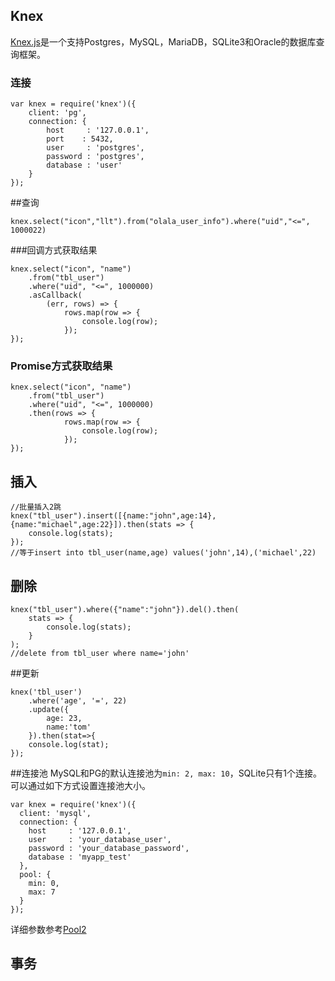 ## Knex
[Knex.js](http://knexjs.org/)是一个支持Postgres，MySQL，MariaDB，SQLite3和Oracle的数据库查询框架。

### 连接
```
var knex = require('knex')({
    client: 'pg',
    connection: {
        host     : '127.0.0.1',
        port    : 5432,
        user     : 'postgres',
        password : 'postgres',
        database : 'user'
    }
});
```

##查询
```
knex.select("icon","llt").from("olala_user_info").where("uid","<=", 1000022)
```

###回调方式获取结果
```
knex.select("icon", "name")
    .from("tbl_user")
    .where("uid", "<=", 1000000)
    .asCallback(
        (err, rows) => {
            rows.map(row => {
                console.log(row);
            });
});
```

### Promise方式获取结果
```
knex.select("icon", "name")
    .from("tbl_user")
    .where("uid", "<=", 1000000)
    .then(rows => {
            rows.map(row => {
                console.log(row);
            });
});

```

## 插入
```
//批量插入2跳
knex("tbl_user").insert([{name:"john",age:14},{name:"michael",age:22}]).then(stats => {
    console.log(stats);
});
//等于insert into tbl_user(name,age) values('john',14),('michael',22)
```

## 删除
```
knex("tbl_user").where({"name":"john"}).del().then(
    stats => {
        console.log(stats);
    }
);
//delete from tbl_user where name='john'
```

##更新
```
knex('tbl_user')
    .where('age', '=', 22)
    .update({
        age: 23,
        name:'tom'
    }).then(stat=>{
    console.log(stat);
});
```

##连接池
MySQL和PG的默认连接池为`min: 2, max: 10`，SQLite只有1个连接。可以通过如下方式设置连接池大小。
```
var knex = require('knex')({
  client: 'mysql',
  connection: {
    host     : '127.0.0.1',
    user     : 'your_database_user',
    password : 'your_database_password',
    database : 'myapp_test'
  },
  pool: {
    min: 0,
    max: 7
  }
});
```
详细参数参考[Pool2](https://github.com/myndzi/pool2)

## 事务



